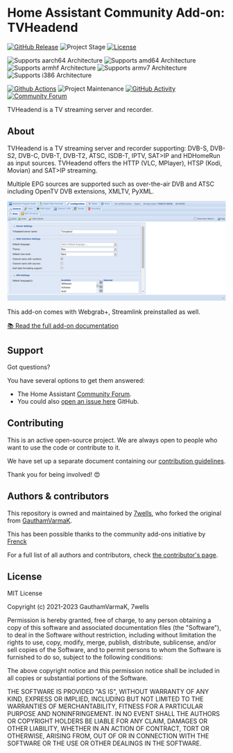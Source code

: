 # Home Assistant Community Add-on: TVHeadend

[![GitHub Release][releases-shield]][releases]
![Project Stage][project-stage-shield]
[![License][license-shield]](LICENSE.md)

![Supports aarch64 Architecture][aarch64-shield]
![Supports amd64 Architecture][amd64-shield]
![Supports armhf Architecture][armhf-shield]
![Supports armv7 Architecture][armv7-shield]
![Supports i386 Architecture][i386-shield]

[![Github Actions][github-actions-shield]][github-actions]
![Project Maintenance][maintenance-shield]
[![GitHub Activity][commits-shield]][commits]
[![Community Forum][forum-shield]][forum]

TVHeadend is a TV streaming server and recorder.

## About

TVHeadend is a TV streaming server and recorder supporting:
DVB-S, DVB-S2, DVB-C, DVB-T, DVB-T2, ATSC, ISDB-T, IPTV, SAT>IP and HDHomeRun
as input sources.
TVHeadend offers the HTTP (VLC, MPlayer), HTSP (Kodi, Movian) and SAT>IP streaming.

Multiple EPG sources are supported such as
over-the-air DVB and ATSC including OpenTV DVB extensions, XMLTV, PyXML.

![TVHeadend](images/screenshot.png)

This add-on comes with Webgrab+, Streamlink preinstalled as well.

[:books: Read the full add-on documentation][docs]

## Support

Got questions?

You have several options to get them answered:

- The Home Assistant [Community Forum][forum].
- You could also [open an issue here][issue] GitHub.

## Contributing

This is an active open-source project. We are always open to people who want to
use the code or contribute to it.

We have set up a separate document containing our
[contribution guidelines](CONTRIBUTING.md).

Thank you for being involved! :heart_eyes:

## Authors & contributors

This repository is owned and maintained by [7wells], who forked the original from [GauthamVarmaK][gautham].

This has been possible thanks to the community add-ons initiative by [Frenck]

For a full list of all authors and contributors,
check [the contributor's page][contributors].

## License

MIT License

Copyright (c) 2021-2023 GauthamVarmaK, 7wells

Permission is hereby granted, free of charge, to any person obtaining a copy
of this software and associated documentation files (the "Software"), to deal
in the Software without restriction, including without limitation the rights
to use, copy, modify, merge, publish, distribute, sublicense, and/or sell
copies of the Software, and to permit persons to whom the Software is
furnished to do so, subject to the following conditions:

The above copyright notice and this permission notice shall be included in all
copies or substantial portions of the Software.

THE SOFTWARE IS PROVIDED "AS IS", WITHOUT WARRANTY OF ANY KIND, EXPRESS OR
IMPLIED, INCLUDING BUT NOT LIMITED TO THE WARRANTIES OF MERCHANTABILITY,
FITNESS FOR A PARTICULAR PURPOSE AND NONINFRINGEMENT. IN NO EVENT SHALL THE
AUTHORS OR COPYRIGHT HOLDERS BE LIABLE FOR ANY CLAIM, DAMAGES OR OTHER
LIABILITY, WHETHER IN AN ACTION OF CONTRACT, TORT OR OTHERWISE, ARISING FROM,
OUT OF OR IN CONNECTION WITH THE SOFTWARE OR THE USE OR OTHER DEALINGS IN THE
SOFTWARE.

[contributors]: https://github.com/7wells/addon-tvheadend/graphs/contributors
[docs]: https://github.com/7wells/addon-tvheadend/blob/main/tvheadend/DOCS.md
[forum-shield]: https://img.shields.io/badge/community-forum-brightgreen.svg
[forum]: https://community.home-assistant.io/
[gautham]: https://github.com/GauthamVarmaK
[7wells]: https://github.com/7wells
[frenck]: https://github.com/frenck
[github-actions-shield]: https://github.com/7wells/addon-tvheadend/workflows/CI/badge.svg
[github-actions]: https://github.com/GauthamVarmaK/addon-tvheadend/actions
[i386-shield]: https://img.shields.io/badge/i386-yes-green.svg
[issue]: https://github.com/GauthamVarmaK/addon-tvheadend/issues
[license-shield]: https://img.shields.io/github/license/7wells/addon-tvheadend.svg
[maintenance-shield]: https://img.shields.io/maintenance/yes/2023.svg
[project-stage-shield]: https://img.shields.io/badge/project%20stage-production%20ready-brightgreen.svg
[releases-shield]: https://img.shields.io/github/release/GauthamVarmaK/addon-tvheadend.svg
[releases]: https://github.com/GauthamVarmaK/addon-tvheadend/releases
[aarch64-shield]: https://img.shields.io/badge/aarch64-yes-green.svg
[amd64-shield]: https://img.shields.io/badge/amd64-yes-green.svg
[armhf-shield]: https://img.shields.io/badge/armhf-yes-green.svg
[armv7-shield]: https://img.shields.io/badge/armv7-yes-green.svg
[commits-shield]: https://img.shields.io/github/commit-activity/y/7wells/addon-tvheadend.svg
[commits]: https://github.com/7wells/addon-tvheadend/commits/main
